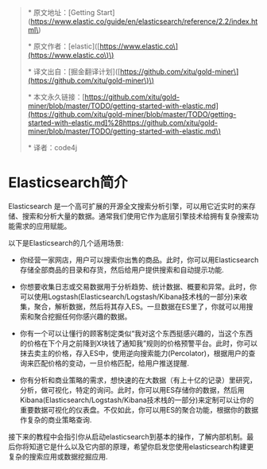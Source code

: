 > \* 原文地址：\[Getting Start\]\(https://www.elastic.co/guide/en/elasticsearch/reference/2.2/index.html\)
>
> \* 原文作者：\[elastic\]\([https://www.elastic.co\](https://www.elastic.co\)\)
>
> \* 译文出自：\[掘金翻译计划\]\([https://github.com/xitu/gold-miner\](https://github.com/xitu/gold-miner\)\)
>
> \* 本文永久链接：[https://github.com/xitu/gold-miner/blob/master/TODO/getting-started-with-elastic.md](https://github.com/xitu/gold-miner/blob/master/TODO/getting-started-with-elastic.md]%28https://github.com/xitu/gold-miner/blob/master/TODO/getting-started-with-elastic.md\)
>
> \* 译者：code4j

# Elasticsearch简介

Elasticsearch 是一个高可扩展的开源全文搜索分析引擎，可以用它近实时的来存储、搜索和分析大量的数据。通常我们使用它作为底层引擎技术给拥有复杂搜索功能需求的应用赋能。

以下是Elasticsearch的几个适用场景:

* 你经营一家网店，用户可以搜索你出售的商品。此时，你可以用Elasticsearch存储全部商品的目录和存货，然后给用户提供搜索和自动提示功能.

* 你想要收集日志或交易数据用于分析趋势、统计数据、概要和异常。此时，你可以使用Logstash\(Elasticsearch/Logstash/Kibana技术栈的一部分\)来收集，聚合，解析数据，然后将其存入ES。一旦数据在ES里了，你就可以用搜索和聚合挖掘任何你感兴趣的数据。

* 你有一个可以让懂行的顾客制定类似“我对这个东西挺感兴趣的，当这个东西的价格在下个月之前降到X块钱了通知我”规则的价格预警平台。此时，你可以抹去卖主的价格，存入ES中，使用逆向搜索能力\(Percolator\)，根据用户的查询来匹配价格的变动，一旦价格匹配，给用户推送提醒.

* 你有分析和商业策略的需求，想快速的在大数据（有上十亿的记录）里研究，分析，做可视化，特定的询问。此时，你可以用ES存储你的数据，然后用Kibana\(Elasticsearch/Logstash/Kibana技术栈的一部分\)来定制可以让你的重要数据可视化的仪表盘。不仅如此，你可以用ES的聚合功能，根据你的数据作复杂的商业策略查询.

接下来的教程中会指引你从启动elasticsearch到基本的操作，了解内部机制。最后你将知道它是什么以及它内部的原理，希望你启发您使用elasticsearch构建更复杂的搜索应用或数据挖掘应用.

